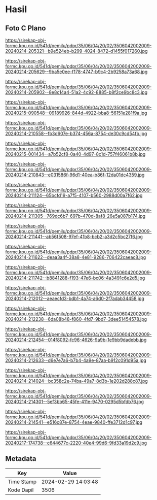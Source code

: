 # Hasil

## Foto C Plano

https://sirekap-obj-formc.kpu.go.id/541d/pemilu/pdpr/35/06/04/20/02/3506042002009-20240214-205321--b9e524eb-b299-4024-8472-d1455f017260.jpg

https://sirekap-obj-formc.kpu.go.id/541d/pemilu/pdpr/35/06/04/20/02/3506042002009-20240214-205629--9ba5e0ee-f178-4747-b9c4-2b9258a73a68.jpg

https://sirekap-obj-formc.kpu.go.id/541d/pemilu/pdpr/35/06/04/20/02/3506042002009-20240214-205902--8e8c14a4-51a2-4c92-8885-b8f2ce9bc8c3.jpg

https://sirekap-obj-formc.kpu.go.id/541d/pemilu/pdpr/35/06/04/20/02/3506042002009-20240215-090548--09189926-844d-4922-bba8-56151e281f9a.jpg

https://sirekap-obj-formc.kpu.go.id/541d/pemilu/pdpr/35/06/04/20/02/3506042002009-20240214-210558--fb3d607e-b374-456a-8754-de30c9cd54fb.jpg

https://sirekap-obj-formc.kpu.go.id/541d/pemilu/pdpr/35/06/04/20/02/3506042002009-20240215-001434--a7b52cf8-0a40-4d97-8c1d-757f46061b8b.jpg

https://sirekap-obj-formc.kpu.go.id/541d/pemilu/pdpr/35/06/04/20/02/3506042002009-20240214-210843--e031586f-96d1-40ea-b86f-12da01dc4359.jpg

https://sirekap-obj-formc.kpu.go.id/541d/pemilu/pdpr/35/06/04/20/02/3506042002009-20240214-211124--65bcfd19-a7f5-4107-b560-2988d00a7f62.jpg

https://sirekap-obj-formc.kpu.go.id/541d/pemilu/pdpr/35/06/04/20/02/3506042002009-20240214-211305--769dc6b7-697b-470d-8af8-26e5a087b174.jpg

https://sirekap-obj-formc.kpu.go.id/541d/pemilu/pdpr/35/06/04/20/02/3506042002009-20240214-211441--ab56f508-97ef-41b8-bcb2-a3d2c5bc27f6.jpg

https://sirekap-obj-formc.kpu.go.id/541d/pemilu/pdpr/35/06/04/20/02/3506042002009-20240214-211622--deaa3a4f-38a8-4e81-9286-706422caeac8.jpg

https://sirekap-obj-formc.kpu.go.id/541d/pemilu/pdpr/35/06/04/20/02/3506042002009-20240214-211742--b8841288-f193-47e6-bc06-4a3491c6e2d5.jpg

https://sirekap-obj-formc.kpu.go.id/541d/pemilu/pdpr/35/06/04/20/02/3506042002009-20240214-212012--aeaecfd3-bdb1-4a74-a6d0-2f7adab34458.jpg

https://sirekap-obj-formc.kpu.go.id/541d/pemilu/pdpr/35/06/04/20/02/3506042002009-20240214-212238--6da08b48-f860-4fd7-9bd7-3dee51454578.jpg

https://sirekap-obj-formc.kpu.go.id/541d/pemilu/pdpr/35/06/04/20/02/3506042002009-20240214-212454--014f8092-fc96-4626-9a9b-1e9bb9dadebb.jpg

https://sirekap-obj-formc.kpu.go.id/541d/pemilu/pdpr/35/06/04/20/02/3506042002009-20240214-212633--d6e7e7a6-b7b4-4a9e-87aa-b912c091d95a.jpg

https://sirekap-obj-formc.kpu.go.id/541d/pemilu/pdpr/35/06/04/20/02/3506042002009-20240214-214024--bc358c2e-74ba-49a7-8d3b-1e202d288c87.jpg

https://sirekap-obj-formc.kpu.go.id/541d/pemilu/pdpr/35/06/04/20/02/3506042002009-20240214-214301--5ef3bb65-45fe-411e-9470-0295d5bfdb76.jpg

https://sirekap-obj-formc.kpu.go.id/541d/pemilu/pdpr/35/06/04/20/02/3506042002009-20240214-214541--e516c87e-8754-4eae-9840-ffe3712d1c97.jpg

https://sirekap-obj-formc.kpu.go.id/541d/pemilu/pdpr/35/06/04/20/02/3506042002009-20240217-174738--c644677c-2220-40e4-99d6-9fd33a19d2c9.jpg


## Metadata

| Key        | Value               |
| ---------- | ------------------- |
| Time Stamp | 2024-02-29 14:03:48 |
| Kode Dapil | 3506                |



